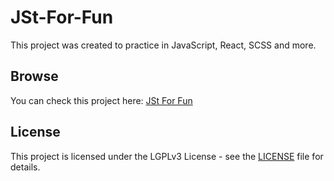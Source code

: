 # JSt-For-Fun
This project was created to practice in JavaScript, React, SCSS and more.
## Browse
You can check this project here: [JSt For Fun](https://it-krivoshey.github.io/JSt-For-Fun/)
## License
This project is licensed under the LGPLv3 License - see the [LICENSE](https://github.com/IT-Krivoshey/JSt-For-Fun/blob/master/LICENSE) file for details.
